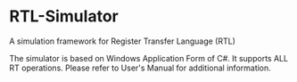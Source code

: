 # RTL-Simulator
A simulation framework for Register Transfer Language (RTL)

The simulator is based on Windows Application Form of C#. It supports ALL RT operations. 
Please refer to User's Manual for additional information. 
